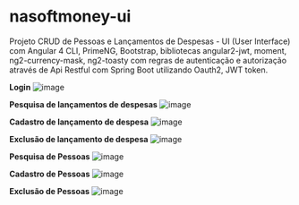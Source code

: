 # nasoftmoney-ui
Projeto CRUD de Pessoas e Lançamentos de Despesas - UI (User Interface) com Angular 4 CLI, PrimeNG, Bootstrap, bibliotecas angular2-jwt, moment, ng2-currency-mask, ng2-toasty com regras de autenticação e autorização através de Api Restful com Spring Boot utilizando Oauth2, JWT token.

**Login**
![image](https://user-images.githubusercontent.com/23662442/34919028-7e17ac5a-f944-11e7-8700-7b1209ac89cc.png)

**Pesquisa de lançamentos de despesas**
![image](https://user-images.githubusercontent.com/23662442/34919051-f1cb099e-f944-11e7-8842-b42885ab1c87.png)

**Cadastro de lançamento de despesa**
![image](https://user-images.githubusercontent.com/23662442/34919068-26ac69dc-f945-11e7-94f6-b8029842ff0f.png)

**Exclusão de lançamento de despesa**
![image](https://user-images.githubusercontent.com/23662442/34919080-4e6441a2-f945-11e7-91e4-b1b177080c93.png)

**Pesquisa de Pessoas**
![image](https://user-images.githubusercontent.com/23662442/34919094-7a25d418-f945-11e7-9abc-6f6eeff7237c.png)

**Cadastro de Pessoas**
![image](https://user-images.githubusercontent.com/23662442/34919097-8a5dafae-f945-11e7-86c4-71029bc926bf.png)

**Exclusão de Pessoas**
![image](https://user-images.githubusercontent.com/23662442/34919098-967cecc8-f945-11e7-8d0c-92aeeba54846.png)

